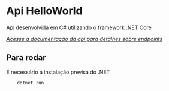 # Api HelloWorld

Api desenvolvida em C# utilizando o framework .NET Core

[_Acesse a documentação da api para detalhes sobre endpoints_](./Documentação/swagger.yaml)

## Para rodar

É necessário a instalação previsa do .NET

```bash
    dotnet run
```
